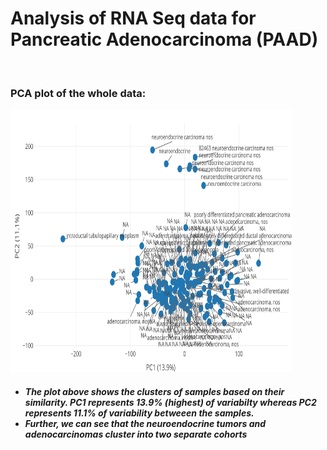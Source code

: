 <h1>Analysis of RNA Seq data for Pancreatic Adenocarcinoma (PAAD)</h1></br>
<h3>PCA plot of the whole data: </h3>
<img src="pca-plot.svg" alt="pca plot" width="450" height="420"/>
<h5><ul type="disc">
  <li>The plot above shows the clusters of samples based on their similarity. PC1 represents 13.9% (highest) of variabilty whereas PC2 represents 11.1% of variability betweeen the samples.</li>
  <li>Further, we can see that the neuroendocrine tumors and adenocarcinomas cluster into two separate cohorts</li>
  
  </ul>
  
  
  


